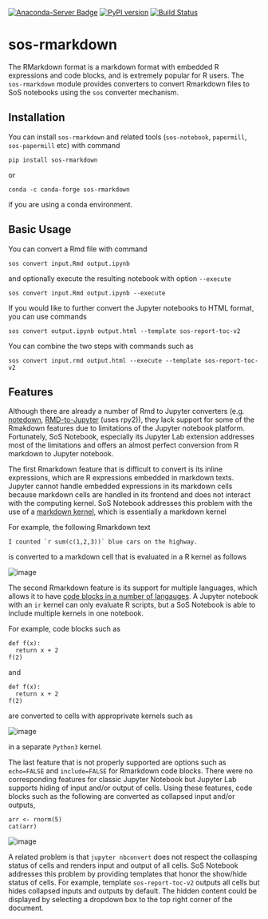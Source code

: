 [![Anaconda-Server Badge](https://anaconda.org/conda-forge/sos-rmarkdown/badges/version.svg)](https://anaconda.org/conda-forge/sos-rmarkdown)
[![PyPI version](https://badge.fury.io/py/sos-rmarkdown.svg)](https://badge.fury.io/py/sos-rmarkdown)
[![Build Status](https://travis-ci.org/vatlab/sos-rmarkdown.svg?branch=master)](https://travis-ci.org/vatlab/sos-rmarkdown)


# sos-rmarkdown

The RMarkdown format is a markdown format with embedded R expressions and code blocks, and is extremely popular for R users. The `sos-rmarkdown` module provides converters to convert Rmarkdown files to SoS notebooks using the `sos` converter mechanism.

## Installation

You can install `sos-rmarkdown` and related tools (`sos-notebook`, `papermill`, `sos-papermill` etc) with command

```
pip install sos-rmarkdown
```

or

```
conda -c conda-forge sos-rmarkdown
```

if you are using a conda environment.


## Basic Usage

You can convert a Rmd file with command

```
sos convert input.Rmd output.ipynb
```

and optionally execute the resulting notebook with option `--execute`

```
sos convert input.Rmd output.ipynb --execute
```

If you would like to further convert the Jupyter notebooks to HTML format, you can use commands

```
sos convert output.ipynb output.html --template sos-report-toc-v2
```

You can combine the two steps with commands such as

```
sos convert input.rmd output.html --execute --template sos-report-toc-v2
```

## Features

Although there are already a number of Rmd to Jupyter converters (e.g. [notedown](https://github.com/aaren/notedown), [RMD-to-Jupyter](https://github.com/lecy/RMD-to-Jupyter) (uses rpy2)), they lack support for some of the Rmakdown features due to limitations of the Jupyter notebook platform. Fortunately, SoS Notebook, especially its Jupyter Lab extension addresses most of the limitations and offers an almost perfect conversion from R markdown to Jupyter notebook.


The first Rmarkdown feature that is difficult to convert is its inline expressions, which are R expressions embedded in markdown texts. Jupyter cannot handle embedded expressions in its markdown cells because markdown cells are handled in its frontend and does not interact with the computing kernel. SoS Notebook addresses this problem with the use of a [markdown kernel](https://github.com/vatlab/markdown-kernel), which is essentially a markdown kernel 

For example, the following Rmarkdown text
```
I counted `r sum(c(1,2,3))` blue cars on the highway.
```
is converted to a markdown cell that is evaluated in a R kernel as follows

![image](https://user-images.githubusercontent.com/9889312/68706428-74504c80-0555-11ea-972e-26f80f1ef033.png)

The second Rmarkdown feature is its support for multiple languages, which allows it to have [code blocks in a number of langauges](https://bookdown.org/yihui/rmarkdown/language-engines.html). A Jupyter notebook with an `ir` kernel can only evaluate R scripts, but a SoS Notebook is able to include multiple kernels in one notebook.

For example, code blocks such as
```{python}
def f(x):
  return x + 2
f(2)
```

and

```{r engine="python"}
def f(x):
  return x + 2
f(2)
```

are converted to cells with approprivate kernels such as

![image](https://user-images.githubusercontent.com/9889312/68706553-a792db80-0555-11ea-92e8-633a75b36894.png)

in a separate `Python3` kernel.


The last feature that is not properly supported are options such as `echo=FALSE` and `include=FALSE` for Rmarkdown code blocks. There were no corresponding features for classic Jupyter Notebook but Jupyter Lab supports hiding of input and/or output of cells. Using these features, code blocks such as the following are converted as collapsed input and/or outputs,

```{r echo=FALSE}
arr <- rnorm(5)
cat(arr)
```

![image](https://user-images.githubusercontent.com/9889312/68706480-8df19400-0555-11ea-891c-dff0e455e039.png)

A related problem is that `jupyter nbconvert` does not respect the collasping status of cells and renders input and output of all cells. SoS Notebook addresses this problem by providing templates that honor the show/hide status of cells. For example, template `sos-report-toc-v2` outputs all cells but hides collapsed inputs and outputs by default. The hidden content could be displayed by selecting a dropdown box to the top right corner of the document.
